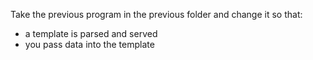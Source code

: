 Take the previous program in the previous folder and change it so that:

- a template is parsed and served
- you pass data into the template